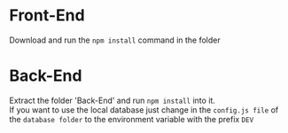 # Front-End 
Download and run the `npm install` command in the folder 
# Back-End
Extract the folder 'Back-End' and run `npm install` into it.\
If you want to use the local database just change in the `config.js file` of the `database folder` to the environment variable with the prefix `DEV`



